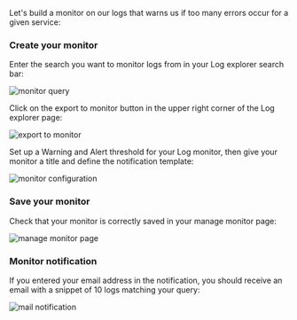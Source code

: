 Let's build a monitor on our logs that warns us if too many errors occur for a given service:

### Create your monitor

Enter the search you want to monitor logs from in your Log explorer search bar:

![monitor query](https://raw.githubusercontent.com/l0k0ms/workshops/master/log-workshop-2/images/log_query_monitor.png)

Click on the export to monitor button in the upper right corner of the Log explorer page:

![export to monitor](https://raw.githubusercontent.com/l0k0ms/workshops/master/log-workshop-2/images/export_to_monitor.png)

Set up a Warning and Alert threshold for your Log monitor, then give your monitor a title and define the notification template:

![monitor configuration](https://raw.githubusercontent.com/l0k0ms/workshops/master/log-workshop-2/images/monitor_configuration.png)

### Save your monitor

Check that your monitor is correctly saved in your manage monitor page:

![manage monitor page](https://raw.githubusercontent.com/l0k0ms/workshops/master/log-workshop-2/images/manage_monitor_page.png)

### Monitor notification

If you entered your email address in the notification, you should receive an email with a snippet of 10 logs matching your query:

![mail notification](https://raw.githubusercontent.com/l0k0ms/workshops/master/log-workshop-2/images/mail_notification.png)
